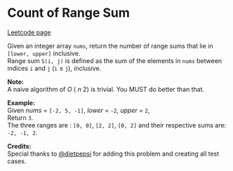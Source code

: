 # Count of Range Sum
[Leetcode page](https://leetcode.com/problems/count-of-range-sum/description)

Given an integer array `nums`, return the number of range sums that lie in
`[lower, upper]` inclusive.  
Range sum `S(i, j)` is defined as the sum of the elements in `nums` between
indices `i` and `j` (`i` ≤ `j`), inclusive.

**Note:**  
A naive algorithm of _O_ ( _n_ 2) is trivial. You MUST do better than that.

**Example:**  
Given _nums_ = `[-2, 5, -1]`, _lower_ = `-2`, _upper_ = `2`,  
Return `3`.  
The three ranges are : `[0, 0]`, `[2, 2]`, `[0, 2]` and their respective sums
are: `-2, -1, 2`.

**Credits:**  
Special thanks to [@dietpepsi](https://leetcode.com/discuss/user/dietpepsi)
for adding this problem and creating all test cases.

